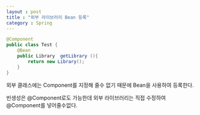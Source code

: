 ```yaml
---
layout : post
title : "외부 라이브러리 Bean 등록"
category : Spring
---
```


```java
@Component
public class Test {
    @Bean
    public Library  getLibrary (){
        return new Library();
    }
}
```
외부 클래스에는 Component를 지정해 줄수 없기 때문에 Bean을 사용하여 등록한다.

빈생성은 @Component로도 가능한데 외부 라이브러리는 직접 수정하여 @Component를 넣어줄수없다.
